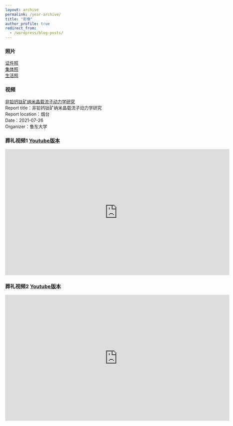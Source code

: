 ```yaml
---
layout: archive
permalink: /year-archive/
title: "影像"
author_profile: true
redirect_from:
  - /wordpress/blog-posts/
---
```

### 照片
[证件照](/album/id)  
[集体照](/album/group)  
[生活照](/album/life)  


<!-- <img src="../images/profile.jpg" width="400"> <img src="../images/10aab94c51fa9452974b2b3fa1332cc585fcc04a.jpg@942w_1413h_progressive.webp" width="400">
<img src="../images/WeChat Image_20220322213943.jpg" width="1000">
<img src="../images/W020141024386453400645.jpg" height="500">
<img src="../images/7ba0b3ba9cdccb925b34cb0595cf75c4.temp.jpg" height="500">
<img src="../images/80a8fd876acd26ef88572146b3693d9a.jpg" height="500">
<img src="../images/75fbeb5b73068e3d450c14f38aeb7d14.jpg" height="500">
<img src="../images/092d12f173dcfd8b1aa9a923153e0712.jpg" height="400"> <img src="../images/af6d5117e4b24354fe087428d3ff6e75.jpg" height="400">
<img src="../images/WeChat Image_20220322205024.jpg" height="500">
<img src="../images/WeChat Image_20220322203538.jpg" height="400">
<img src="../images/WeChat Image_20220322203451.jpg" height="500"> -->

### 视频

[非铅钙钛矿纳米晶载流子动力学研究](https://www.koushare.com/video/videodetail/15177) <br>
Report title：非铅钙钛矿纳米晶载流子动力学研究 <br>
Report location：烟台 <br>
Date：2021-07-26 <br>
Organizer：鲁东大学 <br>

### 葬礼视频1 [Youtube版本](https://www.youtube.com/embed/GTzEPbo8TBA)
<iframe width="720" height="405" frameborder="0" src="https://www.ixigua.com/iframe/7086075803230077480?autoplay=0" referrerpolicy="unsafe-url" allowfullscreen></iframe>

### 葬礼视频2 [Youtube版本](https://www.youtube.com/embed/BNC9ZHhAHKg)
<iframe width="720" height="405" frameborder="0" src="https://www.ixigua.com/7086076230444941858" referrerpolicy="unsafe-url" allowfullscreen></iframe>
